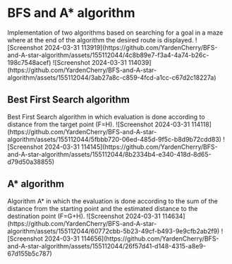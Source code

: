 <h1>BFS and A* algorithm</h1>
Implementation of two algorithms based on searching for a goal in a maze where at the end of the algorithm the desired route is displayed.
![Screenshot 2024-03-31 113919](https://github.com/YardenCherry/BFS-and-A-star-algorithm/assets/155112044/4c8b89e7-f3a4-4a74-b26c-198c7548acef)
![Screenshot 2024-03-31 114039](https://github.com/YardenCherry/BFS-and-A-star-algorithm/assets/155112044/3ab27a8c-c859-4fcd-a1cc-c67d2c18227a)

<h2>Best First Search algorithm</h2>
Best First Search algorithm in which evaluation is done according to distance from the target point (F=H).
![Screenshot 2024-03-31 114118](https://github.com/YardenCherry/BFS-and-A-star-algorithm/assets/155112044/5fbbb720-06ed-485d-9f5c-b8d9b72cdd83)
![Screenshot 2024-03-31 114145](https://github.com/YardenCherry/BFS-and-A-star-algorithm/assets/155112044/8b2334b4-e340-418d-8d65-d79d50a38855)

<h2>A* algorithm</h2>
Algorithm A* in which the evaluation is done according to the sum of the distance from the starting point and the estimated distance to the destination point (F=G+H).
![Screenshot 2024-03-31 114634](https://github.com/YardenCherry/BFS-and-A-star-algorithm/assets/155112044/60772cbb-5b23-49cf-b493-9e9cfb2ab2f9)
![Screenshot 2024-03-31 114656](https://github.com/YardenCherry/BFS-and-A-star-algorithm/assets/155112044/26f57d41-d148-4315-a8e9-67d155b5c787)


